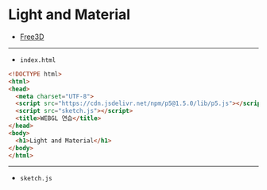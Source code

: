 # Light and Material

- [Free3D](https://free3d.com/)

---
 
- `index.html`

```html
<!DOCTYPE html>
<html>
<head>
  <meta charset="UTF-8">
  <script src="https://cdn.jsdelivr.net/npm/p5@1.5.0/lib/p5.js"></script>
  <script src="sketch.js"></script>
  <title>WEBGL 연습</title>
</head>
<body>
  <h1>Light and Material</h1>
</body>
</html>
```

---

- `sketch.js`

```javascript

```
